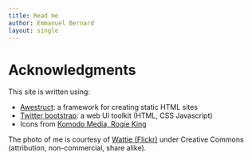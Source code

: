 ```yaml
---
title: Read me
author: Emmanuel Bernard
layout: single
---
```

# Acknowledgments

This site is written using:

- [Awestruct][Awestruct]: a framework for creating static HTML sites
- [Twitter bootstrap][Twitter bootstrap]: a web UI toolkit (HTML, CSS Javascript)
- Icons from [Komodo Media, Rogie King][Komodo]

The photo of me is courtesy of [Wattie (Flickr)][Wattie] under Creative Commons (attribution, non-commercial, share alike).

[Wattie]: http://www.flickr.com/photos/wattie/2113068944/in/photostream
[Awestruct]: http://awestruct.org/
[Twitter bootstrap]: http://twitter.github.com/bootstrap/
[Komodo]: http://www.komodomedia.com
